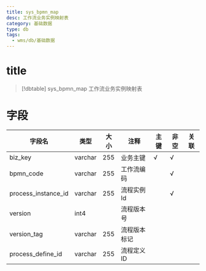 ```yaml
---
title: sys_bpmn_map
desc: 工作流业务实例映射表
category: 基础数据
type: db
tags:
  - wms/db/基础数据
---
```


# title
>[!dbtable] sys_bpmn_map
> 工作流业务实例映射表

# 字段
| 字段名 | 类型 | 大小 | 注释 | 主键 | 非空 | 关联 |
| --- | --- | --- | --- | --- | --- | --- |
| biz_key | varchar | 255 | 业务主键 | √ | √ |  |
| bpmn_code | varchar | 255 | 工作流编码 |  | √ |  |
| process_instance_id | varchar | 255 | 流程实例Id |  | √ |  |
| version | int4 |  | 流程版本号 |  |  |  |
| version_tag | varchar | 255 | 流程版本标记 |  |  |  |
| process_define_id | varchar | 255 | 流程定义ID |  |  |  |

